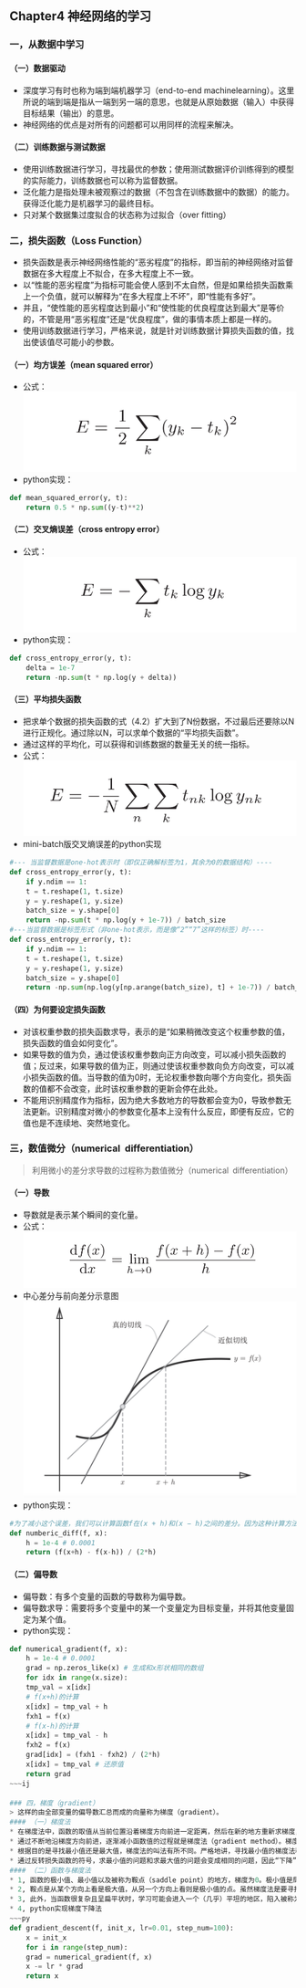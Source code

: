 ## Chapter4 神经网络的学习

### 一，从数据中学习
#### （一）数据驱动
* 深度学习有时也称为端到端机器学习（end-to-end machinelearning）。这里所说的端到端是指从一端到另一端的意思，也就是从原始数据（输入）中获得目标结果（输出）的意思。
* 神经网络的优点是对所有的问题都可以用同样的流程来解决。
#### （二）训练数据与测试数据
* 使用训练数据进行学习，寻找最优的参数；使用测试数据评价训练得到的模型的实际能力，训练数据也可以称为监督数据。
* 泛化能力是指处理未被观察过的数据（不包含在训练数据中的数据）的能力。获得泛化能力是机器学习的最终目标。
* 只对某个数据集过度拟合的状态称为过拟合（over fitting）

### 二，损失函数（Loss Function）
* 损失函数是表示神经网络性能的“恶劣程度”的指标，即当前的神经网络对监督数据在多大程度上不拟合，在多大程度上不一致。
* 以“性能的恶劣程度”为指标可能会使人感到不太自然，但是如果给损失函数乘上一个负值，就可以解释为“在多大程度上不坏”，即“性能有多好”。
* 并且，“使性能的恶劣程度达到最小”和“使性能的优良程度达到最大”是等价的，不管是用“恶劣程度”还是“优良程度”，做的事情本质上都是一样的。
* 使用训练数据进行学习，严格来说，就是针对训练数据计算损失函数的值，找出使该值尽可能小的参数。
#### （一）均方误差（mean squared error）
* 公式：
![mean squared error](./imgs/MeanSquaredError.png)
* python实现：
~~~py
def mean_squared_error(y, t):
    return 0.5 * np.sum((y-t)**2)
~~~
#### （二）交叉熵误差（cross entropy error）
* 公式：
![cross entropy error](./imgs/CrossEntropyError.png)
* python实现：
~~~py
def cross_entropy_error(y, t):
    delta = 1e-7
    return -np.sum(t * np.log(y + delta))
~~~
#### （三）平均损失函数
* 把求单个数据的损失函数的式（4.2）扩大到了N份数据，不过最后还要除以N进行正规化。通过除以N，可以求单个数据的“平均损失函数”。
* 通过这样的平均化，可以获得和训练数据的数量无关的统一指标。
* 公式：
![mean loss function](./imgs/MeanLossFunction.png)
* mini-batch版交叉熵误差的python实现
~~~py
#--- 当监督数据是one-hot表示时（即仅正确解标签为1，其余为0的数据结构）----
def cross_entropy_error(y, t):
    if y.ndim == 1:
    t = t.reshape(1, t.size)
    y = y.reshape(1, y.size)
    batch_size = y.shape[0]
    return -np.sum(t * np.log(y + 1e-7)) / batch_size
#---当监督数据是标签形式（非one-hot表示，而是像“2”“7”这样的标签）时----
def cross_entropy_error(y, t):
    if y.ndim == 1:
    t = t.reshape(1, t.size)
    y = y.reshape(1, y.size)
    batch_size = y.shape[0]
    return -np.sum(np.log(y[np.arange(batch_size), t] + 1e-7)) / batch_size
~~~
#### （四）为何要设定损失函数
* 对该权重参数的损失函数求导，表示的是“如果稍微改变这个权重参数的值，损失函数的值会如何变化”。
* 如果导数的值为负，通过使该权重参数向正方向改变，可以减小损失函数的值；反过来，如果导数的值为正，则通过使该权重参数向负方向改变，可以减小损失函数的值。当导数的值为0时，无论权重参数向哪个方向变化，损失函数的值都不会改变，此时该权重参数的更新会停在此处。
* 不能用识别精度作为指标，因为绝大多数地方的导数都会变为0，导致参数无法更新。识别精度对微小的参数变化基本上没有什么反应，即便有反应，它的值也是不连续地、突然地变化。

### 三，数值微分（numerical differentiation）
>利用微小的差分求导数的过程称为数值微分（numerical differentiation）
#### （一）导数
* 导数就是表示某个瞬间的变化量。
* 公式：
![Numerical Differentiation](./imgs/NumericalDifferentiation.png)
* 中心差分与前向差分示意图
![Numerical Differentiation](./imgs/NumericalDifferentiation1.png)
* python实现：
~~~py
#为了减小这个误差，我们可以计算函数f在(x + h)和(x − h)之间的差分。因为这种计算方法以x为中心，计算它左右两边的差分，所以也称为中心差分（而(x + h)和x之间的差分称为前向差分）。
def numberic_diff(f, x):
    h = 1e-4 # 0.0001
    return (f(x+h) - f(x-h)) / (2*h)
~~~
#### （二）偏导数
* 偏导数：有多个变量的函数的导数称为偏导数。
* 偏导数求导：需要将多个变量中的某一个变量定为目标变量，并将其他变量固定为某个值。
* python实现：
~~~py
def numerical_gradient(f, x):
    h = 1e-4 # 0.0001
    grad = np.zeros_like(x) # 生成和x形状相同的数组
    for idx in range(x.size):
    tmp_val = x[idx]
    # f(x+h)的计算
    x[idx] = tmp_val + h
    fxh1 = f(x)
    # f(x-h)的计算
    x[idx] = tmp_val - h
    fxh2 = f(x)
    grad[idx] = (fxh1 - fxh2) / (2*h)
    x[idx] = tmp_val # 还原值
    return grad
~~~ij

### 四，梯度（gradient）
> 这样的由全部变量的偏导数汇总而成的向量称为梯度（gradient）。
#### （一）梯度法
* 在梯度法中，函数的取值从当前位置沿着梯度方向前进一定距离，然后在新的地方重新求梯度，再沿着新梯度方向前进，如此反复，不断地沿梯度方向前进。
* 通过不断地沿梯度方向前进，逐渐减小函数值的过程就是梯度法（gradient method）。梯度法是解决机器学习中最优化问题的常用方法，特别是在神经网络的学习中经常被使用。
* 根据目的是寻找最小值还是最大值，梯度法的叫法有所不同。严格地讲，寻找最小值的梯度法称为梯度下降法（gradient descent method），寻找最大值的梯度法称为梯度上升法（gradient ascent method）。
* 通过反转损失函数的符号，求最小值的问题和求最大值的问题会变成相同的问题，因此“下降”还是“上升”的差异本质上并不重要。
#### （二）函数与梯度法
* 1, 函数的极小值、最小值以及被称为鞍点（saddle point）的地方，梯度为0。极小值是局部最小值，也就是限定在某个范围内的最小值。
* 2, 鞍点是从某个方向上看是极大值，从另一个方向上看则是极小值的点。虽然梯度法是要寻找梯度为0的地方，但是那个地方不一定就是最小值（也有可能是极小值或者鞍点）。
* 3, 此外，当函数很复杂且呈扁平状时，学习可能会进入一个（几乎）平坦的地区，陷入被称为“学习高原”的无法前进的停滞期。
* 4, python实现梯度下降法
~~~py
def gradient_descent(f, init_x, lr=0.01, step_num=100):
    x = init_x
    for i in range(step_num):
    grad = numerical_gradient(f, x)
    x -= lr * grad
    return x
~~~